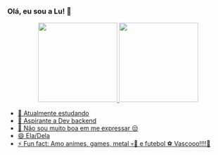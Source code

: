 ### Olá, eu sou a Lu! 👋

<div align="center">
  <a href="https://github.com/lferreir4">
  <img height="180em" src="https://github-readme-stats.vercel.app/api?username=lferreir4&show_icons=true&theme=tokyonight&include_all_commits=true&count_private=true"/>
  <img height="180em" src="https://github-readme-stats.vercel.app/api/top-langs/?username=lferreir4&layout=compact&langs_count=7&theme=tokyonight"/>
</div>

- 🔭 Atualmente estudando
- 🌱 Aspirante a Dev backend
- 🤔 Não sou muito boa em me expressar 😒
- 😄 Ela/Dela
- ⚡ Fun fact: Amo animes, games, metal 💀🎸 e futebol ⚽ Vascooo!!!!💢

